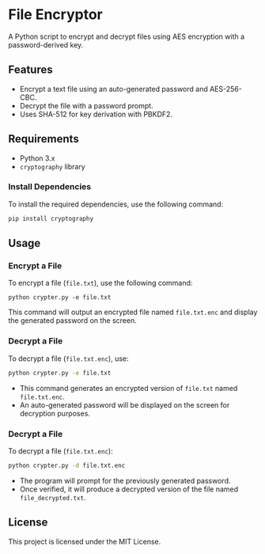 # File Encryptor

A Python script to encrypt and decrypt files using AES encryption with a password-derived key.

## Features

- Encrypt a text file using an auto-generated password and AES-256-CBC.
- Decrypt the file with a password prompt.
- Uses SHA-512 for key derivation with PBKDF2.

## Requirements

- Python 3.x
- `cryptography` library

### Install Dependencies

To install the required dependencies, use the following command:
```bash
pip install cryptography
```

## Usage

### Encrypt a File

To encrypt a file (`file.txt`), use the following command:

```
python crypter.py -e file.txt
```

This command will output an encrypted file named `file.txt.enc` and display the generated password on the screen.

### Decrypt a File

To decrypt a file (`file.txt.enc`), use:

```bash
python crypter.py -e file.txt
```


- This command generates an encrypted version of `file.txt` named `file.txt.enc`.
- An auto-generated password will be displayed on the screen for decryption purposes.

### Decrypt a File

To decrypt a file (`file.txt.enc`):

```bash
python crypter.py -d file.txt.enc
```

- The program will prompt for the previously generated password.
- Once verified, it will produce a decrypted version of the file named `file_decrypted.txt`.

## License

This project is licensed under the MIT License.